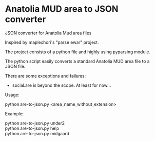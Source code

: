 # Anatolia MUD area to JSON converter
JSON converter for Anatolia Mud area files

Inspired by maplechori's "parse ewar" project.

The project consists of a python file and highly using pyparsing module.

The python script easily converts a standard Anatolia MUD area file to a JSON file.

There are some exceptions and failures:
- social.are is beyond the scope. At least for now...

Usage:

python are-to-json.py <area_name_without_extension>

Example:

python are-to-json.py under2<br/>
python are-to-json.py help<br/>
python are-to-json.py midgaard
